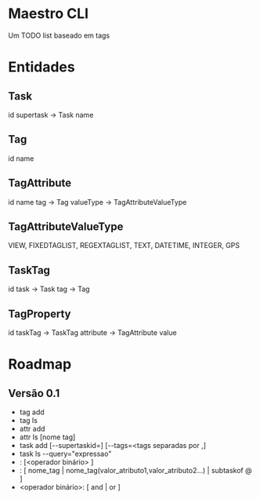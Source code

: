 Maestro CLI
====

Um TODO list baseado em tags


Entidades
===

Task
---
id
supertask -> Task
name


Tag
---
id
name


TagAttribute
---
id
name
tag -> Tag
valueType -> TagAttributeValueType


TagAttributeValueType
---
VIEW, FIXEDTAGLIST, REGEXTAGLIST, TEXT, DATETIME, INTEGER, GPS


TaskTag
---
id
task -> Task
tag -> Tag


TagProperty
---
id
taskTag -> TaskTag
attribute -> TagAttribute
value


Roadmap
===

Versão 0.1
---

*  tag add <nome>
*  tag ls
*  attr add <nome tag> <nome atributo> <type>
*  attr ls [nome tag]
*  task add <nome> [--supertaskid=<super task id>] [--tags=<tags separadas por ,]
*  task ls --query="expressao"
  *  <expressao>: <operando> [<operador binário> <operando>]
  *  <operando>: [ nome_tag | nome_tag(valor_atributo1,valor_atributo2...) | subtaskof @<task id> ]
  *  <operador binário>: [ and | or ]
